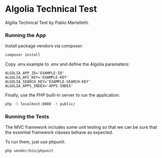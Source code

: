 # Algolia Technical Test

Algilia Technical Test by Pablo Martelletti.

### Running the App

Install package vendors via composer:

```bash
composer install
```

Copy .env.example to .env and define the Algolia parameters:

```
ALGOLIA_APP_ID='EXAMPLE-ID'
ALGOLIA_API_KEY='EXAMPLE-KEY'
ALGOLIA_SEARCH_KEY='EXAMPLE-SEARCH-KEY'
ALGOLIA_APPS_INDEX='APPS-INDEX'
```

Finally, use the PHP built-in server to run the application:

```bash
php -S localhost:8080 -t public/
```

### Running the Tests

The MVC framework includes some unit testing so that we can be sure that the essential framework classes behave as expected.

To run them, just use phpunit:

```bash
php vendor/bin/phpunit
```

